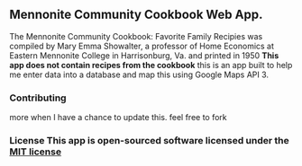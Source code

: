 ## Mennonite Community Cookbook Web App.
The Mennonite Community Cookbook: Favorite Family Recipies was compiled by Mary Emma Showalter, a professor of Home Economics at Eastern Mennonite College in Harrisonburg, Va. and printed in 1950
**This app does not contain recipes from the cookbook**
this is an app built to help me enter data into a database and map this using Google Maps API 3.

### Contributing 
more when I have a chance to update this.
feel free to fork



### License This app is open-sourced software licensed under the [MIT license](http://opensource.org/licenses/MIT)
